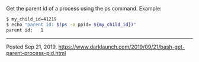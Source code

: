 Get the parent id of a process using the ps command. Example:

```bash
$ my_child_id=41219
$ echo "parent id: $(ps -o ppid= ${my_child_id})"
parent id:   1
```

---


Posted Sep 21, 2019.
https://www.darklaunch.com/2019/09/21/bash-get-parent-process-pid.html